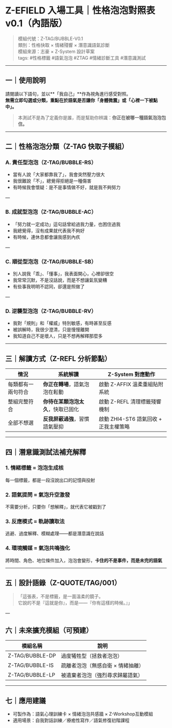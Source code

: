 
# Z-EFIELD 入場工具｜性格泡泡對照表 v0.1（內語版）

> 模組代號：Z-TAG/BUBBLE-V0.1  
> 類別：性格快取 × 情緒殘響 × 潛意識語氣診斷  
> 模組來源：志豪 × Z-System 設計草案  
> tags: #性格標籤 #語氣泡泡 #ZTAG #情緒診斷工具 #潛意識測試

---

## 一｜使用說明

請閱讀以下語句，並以**「我自己」**作為視角進行感受對照。  
**無需立即勾選或分類，重點在於語氣是否讓你「身體微震」或「心裡一下被點中」。**

> 本測試不是為了定義你是誰，而是幫助你辨識：**你正在被哪一種語氣泡泡包住。**

---

## 二｜性格泡泡分類（Z-TAG 快取子模組）

### A. 責任型泡泡（Z-TAG/BUBBLE-RS）
- 當有人說「大家都靠我了」，我會突然壓力很大  
- 我很難說「不」，總覺得拒絕是一種傷害  
- 有時候我會懷疑：是不是事情做不好，就是我不夠努力

—

### B. 成就型泡泡（Z-TAG/BUBBLE-AC）
- 「努力就一定成功」這句話曾給過我力量，也困住過我  
- 我總覺得，沒有成果就代表我不夠好  
- 有時候，連休息都會讓我感到內疚

—

### C. 順從型泡泡（Z-TAG/BUBBLE-SB）
- 別人說我「乖」、「懂事」，我表面開心，心裡卻很空  
- 我常常沉默，不是沒話說，而是不想讓氣氛變糟  
- 有些事我明明不認同，卻還是照做了

—

### D. 逆襲型泡泡（Z-TAG/BUBBLE-RV）
- 我對「規則」和「權威」特別敏感，有時甚至反感  
- 被誤解時，我很少澄清，只是慢慢離開  
- 我知道自己不是壞人，只是不想再解釋那麼多

---

## 三｜解讀方式（Z-REFL 分析節點）

| 情況 | 系統解讀 | Z-System 對應動作 |
|-------|-------------|-------------------|
| 每類都有一兩句符合 | **你正在轉場**，語氣泡泡在鬆動 | 啟動 Z-AFFIX 溫柔重組貼附系統 |
| 整組完整符合 | **你待在某顆泡泡太久**，快取已固化 | 啟動 Z-REFL 清理標籤殘響機制 |
| 全部不想選 | **反我屏蔽過強**，習慣語氣壓抑 | 啟動 ZHI4-ST6 語氣回收 + 正我主權策略

---

## 四｜潛意識測試法補充解釋

### 1. 情緒標籤 = 泡泡生成核
每一個標籤，都是一段沒說出口的記憶與投射

### 2. 語氣提問 = 氣泡升空激發
不需要分析，只要你「想解釋」，就代表它被戳到了

### 3. 反應模式 = 軌跡讀取法
逃避、過度解釋、模糊處理——都是潛意識在說話

### 4. 環境觸媒 = 氣泡共鳴強化
將時間、角色、地位條件加入，泡泡會變形，**卡住的不是事件，而是未完的語氣**

---

## 五｜設計語錄（Z-QUOTE/TAG/001）

> 「這張表，不是標籤，是一面溫柔的鏡子。  
它說的不是『這就是你』，而是——『你有這樣的時候。』」

—

## 六｜未來擴充模組（可預建）

| 模組名稱 | 說明 |
|----------|------|
| Z-TAG/BUBBLE-DP | 過度犧牲型（拯救者泡泡） |
| Z-TAG/BUBBLE-IS | 疏離者泡泡（無感自衛 × 情緒抽離） |
| Z-TAG/BUBBLE-LP | 被遺棄者泡泡（強烈尋求歸屬語氣） |

---

## 七｜應用建議

- 可製作為：語氣心理訓練卡 × 情緒泡泡共感牆 × Z-Workshop互動模組  
- 適用場景：自我對話訓練／療癒性寫作／語氣修復初階課程